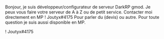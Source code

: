 Bonjour,
je suis développeur/configurateur de serveur DarkRP gmod.
Je peux vous faire votre serveur de A à Z ou de petit service.
Contacter moi directement en MP ! Joutyx#4175 
Pour parler du (devis) ou autre.
Pour toute question je suis aussi disponible en MP.

! Joutyx#4175 
